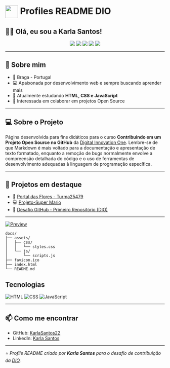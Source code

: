 <h1>
    <a href="https://www.dio.me/">
     <img align="center" width="40px" src="https://hermes.digitalinnovation.one/assets/diome/logo-minimized.png"></a>
    <span> Profiles README DIO</span>
</h1>

## 👩‍💻 Olá, eu sou a Karla Santos!

<p align="center">
  <img src="https://img.shields.io/badge/HTML5-E34F26?style=for-the-badge&logo=html5&logoColor=white"/>
  <img src="https://img.shields.io/badge/CSS3-1572B6?style=for-the-badge&logo=css3&logoColor=white"/>
  <img src="https://img.shields.io/badge/JavaScript-F7DF1E?style=for-the-badge&logo=javascript&logoColor=black"/>
  <img src="https://img.shields.io/badge/Git-F05032?style=for-the-badge&logo=git&logoColor=white"/>
  <img src="https://img.shields.io/badge/GitHub-181717?style=for-the-badge&logo=github&logoColor=white"/>
</p>

---

## 🚀 Sobre mim
- 📍 Braga - Portugal  
- 💻 Apaixonada por desenvolvimento web e sempre buscando aprender mais  
- 🌱 Atualmente estudando **HTML, CSS e JavaScript**  
- 🤝 Interessada em colaborar em projetos Open Source  

---

## 💻 Sobre o Projeto
Página desenvolvida para fins didáticos para o curso **Contribuindo em um Projeto Open Source no GitHub** da [Digital Innovation One](https://www.dio.me/). Lembre-se de que Markdown é mais voltado para a documentação e apresentação de texto formatado, enquanto a remoção de bugs normalmente envolve a compreensão detalhada do código e o uso de ferramentas de desenvolvimento adequadas à linguagem de programação específica.

---

## 📂 Projetos em destaque
- 🌸 [Portal das Flores - Turma25479](https://github.com/KarlaSantos22/portal_das_flores-Turma25479)
- 💻 [Projeto-Super Mario](https://github.com/KarlaSantos22/Projeto-SuperMario)
- 📘 [Desafio GitHub - Primeiro Repositório (DIO)](https://github.com/KarlaSantos22/dio-desafio-github-primeiro-repositorio)   

---

[![Preview](https://img.shields.io/badge/Preview-000?style=for-the-badge&logo=github&logoColor=30A3DC)](https://digitalinnovationone.github.io/dio-lab-open-source/)

```
docs/
├── assets/
│   ├── css/
│   │   └── styles.css
│   └── js/
│       └── scripts.js
├── favicon.ico
├── index.html
└── README.md
```

## Tecnologias
![HTML](https://img.shields.io/badge/HTML-000?style=for-the-badge&logo=html5&logoColor=30A3DC)
![CSS](https://img.shields.io/badge/CSS-000?style=for-the-badge&logo=css3&logoColor=E94D5F)
![JavaScript](https://img.shields.io/badge/JavaScript-000?style=for-the-badge&logo=javascript&logoColor=30A3DC)

---

## 📫 Como me encontrar
- GitHub: [KarlaSantos22](https://github.com/KarlaSantos22)  
- LinkedIn: [Karla Santos](https://www.linkedin.com/in/karla-santos1/)  

---

⭐ *Profile README criado por **Karla Santos** para o desafio de contribuição da [DIO](https://www.dio.me/).*
